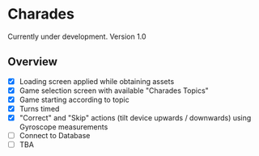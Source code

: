 # Charades

Currently under development. 
Version 1.0

## Overview
- [X] Loading screen applied while obtaining assets
- [X] Game selection screen with available "Charades Topics"
- [X] Game starting according to topic
- [X] Turns timed 
- [X] "Correct" and "Skip" actions (tilt device upwards / downwards) using Gyroscope measurements
- [ ] Connect to Database
- [ ] TBA
